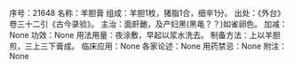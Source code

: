 序号：21648
名称：羊胆膏
组成：羊胆1枚，猪脂1合，细辛1分。
出处：《外台》卷三十二引《古今录验》。
主治：面皯靤，及产妇黑(黑黾？？)如雀卵色。
加减：None
功效：None
用法用量：夜涂敷，早起以浆水洗去。
制备方法：上以羊胆煎，三上三下膏成。
临床应用：None
各家论述：None
用药禁忌：None
附注：None
